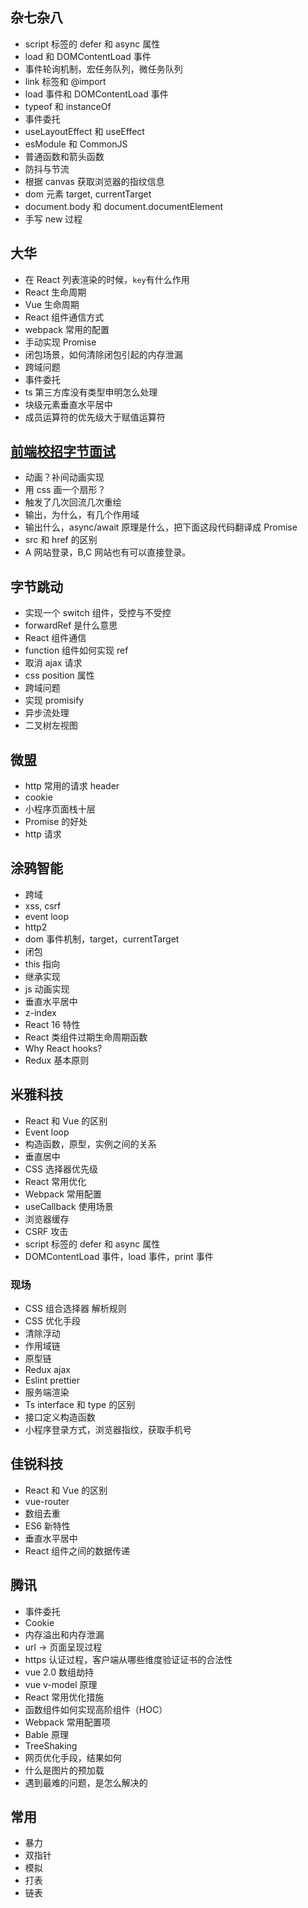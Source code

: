 ## 杂七杂八

- script 标签的 defer 和 async 属性
- load 和 DOMContentLoad 事件
- 事件轮询机制，宏任务队列，微任务队列
- link 标签和 @import
- load 事件和 DOMContentLoad 事件
- typeof 和 instanceOf
- 事件委托
- useLayoutEffect 和 useEffect
- esModule 和 CommonJS
- 普通函数和箭头函数
- 防抖与节流
- 根据 canvas 获取浏览器的指纹信息
- dom 元素 target, currentTarget
- document.body 和 document.documentElement
- 手写 new 过程

## 大华

- 在 React 列表渲染的时候，`key`有什么作用
- React 生命周期
- Vue 生命周期
- React 组件通信方式
- webpack 常用的配置
- 手动实现 Promise
- 闭包场景，如何清除闭包引起的内存泄漏
- 跨域问题
- 事件委托
- ts 第三方库没有类型申明怎么处理
- 块级元素垂直水平居中
- 成员运算符的优先级大于赋值运算符

## [前端校招字节面试](https://juejin.im/post/5f14051ef265da22c058fac5)

- 动画？补间动画实现
- 用 css 画一个扇形？
- 触发了几次回流几次重绘
- 输出，为什么，有几个作用域
- 输出什么，async/await 原理是什么，把下面这段代码翻译成 Promise
- src 和 href 的区别
- A 网站登录，B,C 网站也有可以直接登录。

## 字节跳动

- 实现一个 switch 组件，受控与不受控
- forwardRef 是什么意思
- React 组件通信
- function 组件如何实现 ref
- 取消 ajax 请求
- css position 属性
- 跨域问题
- 实现 promisify
- 异步流处理
- 二叉树左视图

## 微盟

- http 常用的请求 header
- cookie
- 小程序页面栈十层
- Promise 的好处
- http 请求

## 涂鸦智能

- 跨域
- xss, csrf
- event loop
- http2
- dom 事件机制，target，currentTarget
- 闭包
- this 指向
- 继承实现
- js 动画实现
- 垂直水平居中
- z-index 
- React 16 特性
- React 类组件过期生命周期函数
- Why React hooks?
- Redux 基本原则

## 米雅科技

- React 和 Vue 的区别
- Event loop
- 构造函数，原型，实例之间的关系
- 垂直居中
- CSS 选择器优先级
- React 常用优化
- Webpack 常用配置
- useCallback 使用场景
- 浏览器缓存
- CSRF 攻击
- script 标签的 defer 和 async 属性
- DOMContentLoad 事件，load 事件，print 事件

### 现场

- CSS 组合选择器 解析规则
- CSS 优化手段
- 清除浮动
- 作用域链
- 原型链
- Redux ajax
- Eslint prettier
- 服务端渲染
- Ts interface 和 type 的区别
- 接口定义构造函数
- 小程序登录方式，浏览器指纹，获取手机号

## 佳锐科技

- React 和 Vue 的区别
- vue-router
- 数组去重
- ES6 新特性
- 垂直水平居中
- React 组件之间的数据传递

## 腾讯

- 事件委托
- Cookie
- 内存溢出和内存泄漏
- url -> 页面呈现过程
- https 认证过程，客户端从哪些维度验证证书的合法性
- vue 2.0 数组劫持
- vue v-model 原理
- React 常用优化措施
- 函数组件如何实现高阶组件（HOC）
- Webpack 常用配置项
- Bable 原理
- TreeShaking
- 网页优化手段，结果如何
- 什么是图片的预加载
- 遇到最难的问题，是怎么解决的

## 常用

- 暴力
- 双指针
- 模拟
- 打表
- 链表
